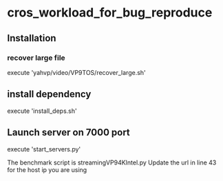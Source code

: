 # cros_workload_for_bug_reproduce

## Installation
### recover large file
execute 'yahvp/video/VP9TOS/recover_large.sh'

## install dependency
execute 'install_deps.sh'

## Launch server on 7000 port
execute 'start_servers.py'


The benchmark script is streamingVP94KIntel.py
Update the url in line 43 for the host ip you are using

